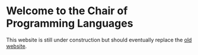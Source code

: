 # Welcome to the Chair of Programming Languages

This website is still under construction but should eventually replace the [old website](https://proglang.informatik.uni-freiburg.de).
